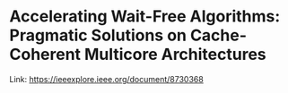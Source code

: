 # Accelerating Wait-Free Algorithms: Pragmatic Solutions on Cache-Coherent Multicore Architectures

Link: https://ieeexplore.ieee.org/document/8730368
